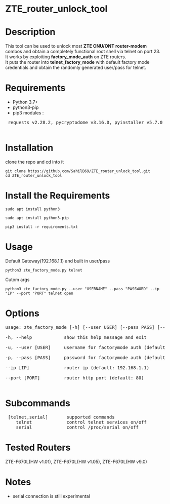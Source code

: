 # ZTE_router_unlock_tool

# Description
This tool can be used to unlock most **ZTE ONU/ONT router-modem** combos and obtain a completely functional root shell via telnet on port 23.  
It works by exploiting **factory_mode_auth** on ZTE routers.  
It puts the router into **telnet_factory_mode** with default factory mode credentials and obtain the randomly generated user/pass for telnet. 
# Requirements
* Python 3.7+  
* python3-pip  
* pip3 modules :
<pre>
 requests v2.28.2, pycryptodome v3.16.0, pyinstaller v5.7.0
  </pre>
# Installation
clone the repo and cd into it
```
git clone https://github.com/SahilB69/ZTE_router_unlock_tool.git
cd ZTE_router_unlock_tool
```
# Install the Requirements
```
sudo apt install python3
```
```
sudo apt install python3-pip
```
```
pip3 install -r requirements.txt
```
# Usage
Default Gateway(192.168.1.1) and built in user/pass
```
python3 zte_factory_mode.py telnet
```
Cutom args
```
python3 zte_factory_mode.py --user "USERNAME" --pass "PASSWORD" --ip "IP" --port "PORT" telnet open
```

# Options
<pre>
usage: zte_factory_mode [-h] [--user USER] [--pass PASS] [--ip IP] [--port PORT] {telnet,serial}

-h, --help            show this help message and exit  

-u, --user [USER]     username for factorymode auth (default: ['factorymode', 'CMCCAdmin', 'CUAdmin', 'telecomadmin', 'cqadmin', 'user', 'admin', 'cuadmin', 'lnadmin', 'useradmin'])  

-p, --pass [PASS]     password for factorymode auth (default: ['nE%jA@5b', 'aDm8H%MdA', 'CUAdmin', 'nE7jA%5m', 'cqunicom', '1620@CTCC', '1620@CUcc', 'admintelecom', 'cuadmin', 'lnadmin'])  
 
--ip [IP]             router ip (default: 192.168.1.1)  
 
--port [PORT]         router http port (default: 80)  
 </pre>
  
# Subcommands
<pre>
 [telnet,serial]       supported commands
    telnet             control telnet services on/off
    serial             control /proc/serial on/off
</pre>
# Tested Routers
  ZTE-F670L(HW v1.01), ZTE-F670L(HW v1.05), ZTE-F670L(HW v9.0)
# Notes
* serial connection is still experimental
